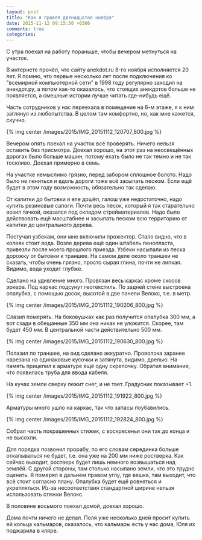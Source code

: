 ```yaml
---
layout: post
title: "Как я провёл двенадцатое ноября"
date: 2015-11-12 09:15:50 +0300
comments: true
categories: 
---
```

С утра поехал на работу пораньше, чтобы вечером метнуться на участок.

В интернете прочёл, что сайту anekdot.ru 8-го ноября исполняется 20 лет. Я помню, что первые несколько лет после подключения ко "всемирной компьютерной сети" в 1998 году регулярно заходил на анекдот.ру, а потом как-то оказалось, что стоящих анекдотов больше не появляется, а смешные истории лучше читать где-нибудь ещё. 

Часть сотрудников у нас переехала в помещение на 6-м этаже, я к ним заглянул из любопытства. В целом там комфортно, но, как мне кажется, скучно.

{% img center /images/2015/IMG_20151112_120707_800.jpg %}

Вечером опять поехал на участок всё проверять. Ничего нельзя оставить без присмотра. Доехал хорошо, на этот раз на неосвещённых дорогах было больше машин, потому ехать было не так темно и не так тоскливо. Доехал примерно в семь.

На участке немыслимо грязно, перед забором сплошное болото. Надо было не лениться и вдоль дороги тоже всё засыпать песком. Если ещё будет в этом году возможность, обязательно так сделаю.

От калитки до бытовки я еле дошёл, галош уже недостаточно, надо купить резиновые сапоги. Почти весь песок, который я так старательно возил тачкой, оказался под складом стройматериалов. Надо было действовать ещё масштабнее и засыпать песком всю территорию от калитки до центрального дерева.

Постучал узбекам, они мне включили прожектор. Стало видно, что в колеях стоит вода. Возле дерева ещё один штабель пенопласта, привезли после моего прошлого приезда. Узбеки насыпали из песка дорожку от бытовки к траншее. На самом деле около траншеи не сказать, чтобы очень грязно, просто сырая глина, почти не липкая. Видимо, вода уходит глубже. 

Сделано на удивление много. Провязан весь каркас кроме скосов эркера. Под каркас подсунут геотекстиль. По задней стене выстроена опалубка, с помощью досок, высотой в две панели Велокс, т.е. в метр. 

{% img center /images/2015/IMG_20151112_190206_800.jpg %}

Слазил померять. На боковушках как раз получится опалубка 300 мм, а вот сзади в обещанные 350 мм она никак не уложится. Скорее, там будет 450 мм. В центральной части действительно 500 мм. 

{% img center /images/2015/IMG_20151112_190630_800.jpg %}

Полазил по траншее, на вид сделано аккуратно. Проволока заранее нарезана на одинаковые кусочки и затянута, видимо, дрелью. На память прицепил к арматуре ещё одну скрепочку. Обратил внимание, что появилась труба для ввода кабеля.

На кучах земли сверху лежит снег, и не тает. Градусник показывает +1.

{% img center /images/2015/IMG_20151112_191922_800.jpg %}

Арматуры много ушло на каркас, так что запасы поубавились.

{% img center /images/2015/IMG_20151112_192824_800.jpg %}

Собрал часть покрашенных стяжек, с воскресенья они так до конца и не высохли.

Для порядка позвонил прорабу, по его словам серединка больше откапываться не будет, т.е. она уже на 200 мм ниже ростверка. Как сейчас выходит, ростверк будет лишь немного возвышаться над землёй. С другой стороны, там столько насыпано земли, что это трудно оценить. Я померял в дальнем правом углу, где вешка, там выходит, что всё стоит согласно плану. Опалубка будет ещё ровняться и укрепляться. Из-за несоответствия стандартной ширине нельзя использовать стяжки Велокс.

В половине восьмого поехал домой, доехал хорошо.

Дома почти ничего не делал. Поля уже несколько дней просит купить ей кольца кальмаров, оказалось, что кальмары есть у нас дома, Юля их поджарила в кляре.

